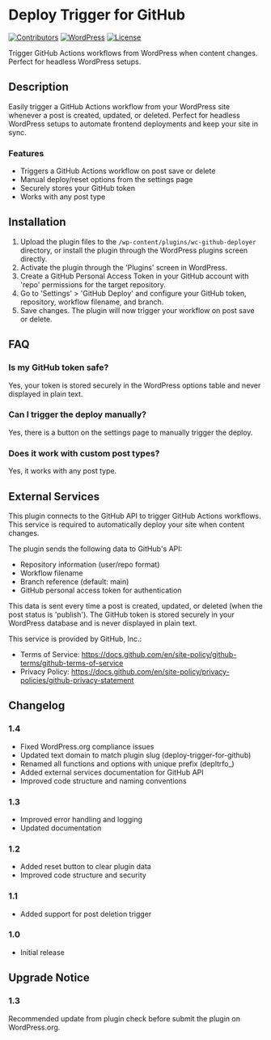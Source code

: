 # Deploy Trigger for GitHub

[![Contributors](https://img.shields.io/badge/Contributors-facudev-blue.svg)](https://github.com/facubotta)
[![WordPress](https://img.shields.io/badge/WordPress-5.0+-green.svg)](https://wordpress.org)
[![License](https://img.shields.io/badge/License-GPLv2-yellow.svg)](https://www.gnu.org/licenses/gpl-2.0.html)

Trigger GitHub Actions workflows from WordPress when content changes. Perfect for headless WordPress setups.

## Description

Easily trigger a GitHub Actions workflow from your WordPress site whenever a post is created, updated, or deleted. Perfect for headless WordPress setups to automate frontend deployments and keep your site in sync.

### Features

- Triggers a GitHub Actions workflow on post save or delete
- Manual deploy/reset options from the settings page
- Securely stores your GitHub token
- Works with any post type

## Installation

1. Upload the plugin files to the `/wp-content/plugins/wc-github-deployer` directory, or install the plugin through the WordPress plugins screen directly.
2. Activate the plugin through the 'Plugins' screen in WordPress.
3. Create a GitHub Personal Access Token in your GitHub account with 'repo' permissions for the target repository.
4. Go to 'Settings' > 'GitHub Deploy' and configure your GitHub token, repository, workflow filename, and branch.
5. Save changes. The plugin will now trigger your workflow on post save or delete.

## FAQ

### Is my GitHub token safe?

Yes, your token is stored securely in the WordPress options table and never displayed in plain text.

### Can I trigger the deploy manually?

Yes, there is a button on the settings page to manually trigger the deploy.

### Does it work with custom post types?

Yes, it works with any post type.

## External Services

This plugin connects to the GitHub API to trigger GitHub Actions workflows. This service is required to automatically deploy your site when content changes.

The plugin sends the following data to GitHub's API:

- Repository information (user/repo format)
- Workflow filename
- Branch reference (default: main)
- GitHub personal access token for authentication

This data is sent every time a post is created, updated, or deleted (when the post status is 'publish'). The GitHub token is stored securely in your WordPress database and is never displayed in plain text.

This service is provided by GitHub, Inc.:

- Terms of Service: https://docs.github.com/en/site-policy/github-terms/github-terms-of-service
- Privacy Policy: https://docs.github.com/en/site-policy/privacy-policies/github-privacy-statement

## Changelog

### 1.4

- Fixed WordPress.org compliance issues
- Updated text domain to match plugin slug (deploy-trigger-for-github)
- Renamed all functions and options with unique prefix (depltrfo\_)
- Added external services documentation for GitHub API
- Improved code structure and naming conventions

### 1.3

- Improved error handling and logging
- Updated documentation

### 1.2

- Added reset button to clear plugin data
- Improved code structure and security

### 1.1

- Added support for post deletion trigger

### 1.0

- Initial release

## Upgrade Notice

### 1.3

Recommended update from plugin check before submit the plugin on WordPress.org.
